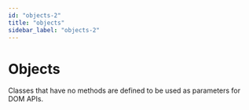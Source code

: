 ```yaml
---
id: "objects-2"
title: "objects"
sidebar_label: "objects-2"
---
```


# Objects

Classes that have no methods are defined to be used as parameters for DOM APIs.

